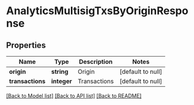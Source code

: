 # AnalyticsMultisigTxsByOriginResponse

## Properties
Name | Type | Description | Notes
------------ | ------------- | ------------- | -------------
**origin** | **string** | Origin | [default to null]
**transactions** | **integer** | Transactions | [default to null]

[[Back to Model list]](../README.md#documentation-for-models) [[Back to API list]](../README.md#documentation-for-api-endpoints) [[Back to README]](../README.md)


